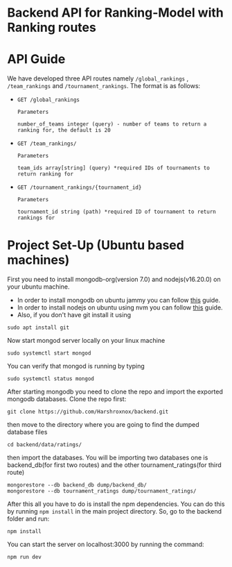 # Backend API for Ranking-Model with Ranking routes
# API Guide
We have developed three API routes namely `/global_rankings` , `/team_rankings` and `/tournament_rankings`. The format is as follows:
- ```
  GET /global_rankings

  Parameters

  number_of_teams integer (query) - number of teams to return a ranking for, the default is 20
  ```
- ```
  GET /team_rankings/

  Parameters

  team_ids array[string] (query) *required IDs of tournaments to return ranking for
  ```
- ```
  GET /tournament_rankings/{tournament_id}

  Parameters

  tournament_id string (path) *required ID of tournament to return rankings for
  ```
# Project Set-Up (Ubuntu based machines)
First you need to install mongodb-org(version 7.0) and nodejs(v16.20.0) on your ubuntu machine.
- In order to install mongodb on ubuntu jammy you can follow [this](https://www.cherryservers.com/blog/install-mongodb-ubuntu-22-04) guide.
- In order to install nodejs on ubuntu using nvm you can follow [this](https://heynode.com/tutorial/install-nodejs-locally-nvm/) guide.
- Also, if you don't have git install it using
```console
sudo apt install git
```

Now start mongod server locally on your linux machine 
```console
sudo systemctl start mongod
```
You can verify that mongod is running by typing
```console
sudo systemctl status mongod
```

After starting mongodb you need to clone the repo and import the exported mongodb databases. Clone the repo first:
```console
git clone https://github.com/Harshroxnox/backend.git
```
then move to the directory where you are going to find the dumped database files
```console
cd backend/data/ratings/
```
then import the databases. You will be importing two databases one is backend_db(for first two routes) and the other tournament_ratings(for third route)
```console
mongorestore --db backend_db dump/backend_db/
mongorestore --db tournament_ratings dump/tournament_ratings/
```
After this all you have to do is install the npm dependencies. You can do this by running `npm install` in the main project directory. So, go to the backend folder and run:
```console
npm install
```
You can start the server on localhost:3000 by running the command:
```console
npm run dev
```
